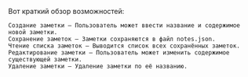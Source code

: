 Вот краткий обзор возможностей:

    Создание заметки – Пользователь может ввести название и содержимое новой заметки.
    Сохранение заметок – Заметки сохраняются в файл notes.json.
    Чтение списка заметок – Выводится список всех сохранённых заметок.
    Редактирование заметки – Пользователь может изменить содержимое существующей заметки.
    Удаление заметки – Удаление заметки по её названию.
